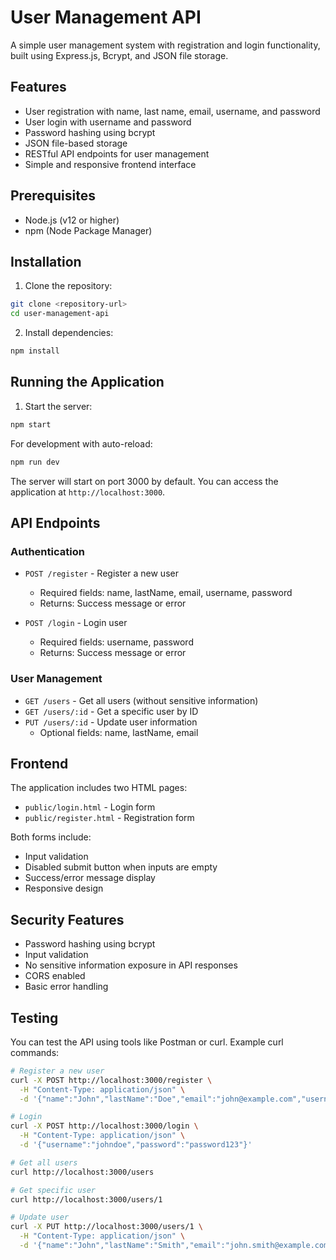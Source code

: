 # User Management API

A simple user management system with registration and login functionality, built using Express.js, Bcrypt, and JSON file storage.

## Features

- User registration with name, last name, email, username, and password
- User login with username and password
- Password hashing using bcrypt
- JSON file-based storage
- RESTful API endpoints for user management
- Simple and responsive frontend interface

## Prerequisites

- Node.js (v12 or higher)
- npm (Node Package Manager)

## Installation

1. Clone the repository:
```bash
git clone <repository-url>
cd user-management-api
```

2. Install dependencies:
```bash
npm install
```

## Running the Application

1. Start the server:
```bash
npm start
```

For development with auto-reload:
```bash
npm run dev
```

The server will start on port 3000 by default. You can access the application at `http://localhost:3000`.

## API Endpoints

### Authentication

- `POST /register` - Register a new user
  - Required fields: name, lastName, email, username, password
  - Returns: Success message or error

- `POST /login` - Login user
  - Required fields: username, password
  - Returns: Success message or error

### User Management

- `GET /users` - Get all users (without sensitive information)
- `GET /users/:id` - Get a specific user by ID
- `PUT /users/:id` - Update user information
  - Optional fields: name, lastName, email

## Frontend

The application includes two HTML pages:
- `public/login.html` - Login form
- `public/register.html` - Registration form

Both forms include:
- Input validation
- Disabled submit button when inputs are empty
- Success/error message display
- Responsive design

## Security Features

- Password hashing using bcrypt
- Input validation
- No sensitive information exposure in API responses
- CORS enabled
- Basic error handling

## Testing

You can test the API using tools like Postman or curl. Example curl commands:

```bash
# Register a new user
curl -X POST http://localhost:3000/register \
  -H "Content-Type: application/json" \
  -d '{"name":"John","lastName":"Doe","email":"john@example.com","username":"johndoe","password":"password123"}'

# Login
curl -X POST http://localhost:3000/login \
  -H "Content-Type: application/json" \
  -d '{"username":"johndoe","password":"password123"}'

# Get all users
curl http://localhost:3000/users

# Get specific user
curl http://localhost:3000/users/1

# Update user
curl -X PUT http://localhost:3000/users/1 \
  -H "Content-Type: application/json" \
  -d '{"name":"John","lastName":"Smith","email":"john.smith@example.com"}'
``` 